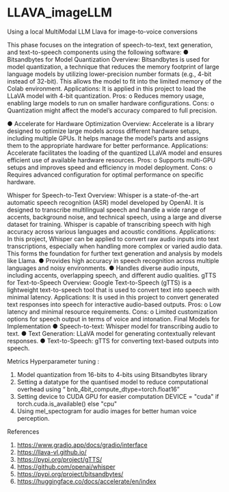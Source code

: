# LLAVA_imageLLM
Using a local MultiModal LLM Llava for image-to-voice conversions

This phase focuses on the integration of speech-to-text, text generation, and text-to-speech components using the following software:
●	Bitsandbytes for Model Quantization
Overview: Bitsandbytes is used for model quantization, a technique that reduces the memory footprint of large language models by utilizing lower-precision number formats (e.g., 4-bit instead of 32-bit). This allows the model to fit into the limited memory of the Colab environment.
Applications: It is applied in this project to load the LLaVA model with 4-bit quantization.
Pros:
o	Reduces memory usage, enabling large models to run on smaller hardware configurations.
Cons:
o	Quantization might affect the model’s accuracy compared to full precision.

●	Accelerate for Hardware Optimization
Overview: Accelerate is a library designed to optimize large models across different hardware setups, including multiple GPUs. It helps manage the model’s parts and assigns them to the appropriate hardware for better performance.
Applications: Accelerate facilitates the loading of the quantized LLaVA model and ensures efficient use of available hardware resources.
Pros:
o	Supports multi-GPU setups and improves speed and efficiency in model deployment.
Cons:
o	Requires advanced configuration for optimal performance on specific hardware.

Whisper for Speech-to-Text
Overview: Whisper is a state-of-the-art automatic speech recognition (ASR) model developed by OpenAI. It is designed to transcribe multilingual speech and handle a wide range of accents, background noise, and technical speech, using a large and diverse dataset for training. Whisper is capable of transcribing speech with high accuracy across various languages and acoustic conditions.
Applications: In this project, Whisper can be applied to convert raw audio inputs into text transcriptions, especially when handling more complex or varied audio data. This forms the foundation for further text generation and analysis by models like Llama.
●	Provides high accuracy in speech recognition across multiple languages and noisy environments.
●	Handles diverse audio inputs, including accents, overlapping speech, and different audio qualities.
gTTS for Text-to-Speech
Overview: Google Text-to-Speech (gTTS) is a lightweight text-to-speech tool that is used to convert text into speech with minimal latency.
Applications: It is used in this project to convert generated text responses into speech for interactive audio-based outputs.
Pros:
o	Low latency and minimal resource requirements.
Cons:
o	Limited customization options for speech output in terms of voice and intonation.
Final Models for Implementation
●	Speech-to-text: Whisper model for transcribing audio to text.
●	Text Generation: LLaVA model for generating contextually relevant responses.
●	Text-to-Speech: gTTS for converting text-based outputs into speech.

Metrics
Hyperparameter tuning :
1.	Model quantization from 16-bits to 4-bits using Bitsandbytes library
2.	Setting a datatype for the quantised model to reduce computational overhead using “ bnb_4bit_compute_dtype=torch.float16”
3.	Setting device to CUDA GPU for easier computation  DEVICE = "cuda" if torch.cuda.is_available() else "cpu"
4.	Using mel_spectogram for audio images for better human voice perception.

References
1.	https://www.gradio.app/docs/gradio/interface
2.	https://llava-vl.github.io/
3.	https://pypi.org/project/gTTS/
4.	https://github.com/openai/whisper
5.	https://pypi.org/project/bitsandbytes/
6.	https://huggingface.co/docs/accelerate/en/index

